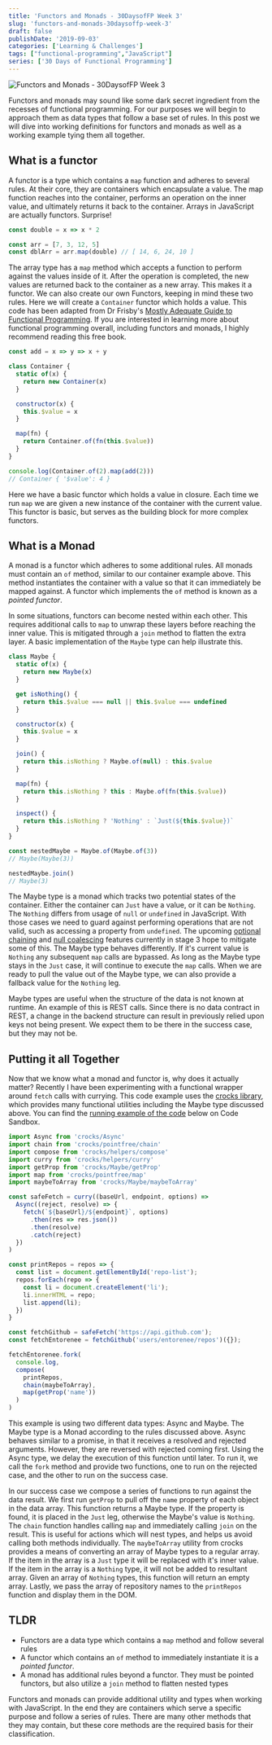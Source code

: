 ```yaml
---
title: 'Functors and Monads - 30DaysofFP Week 3'
slug: 'functors-and-monads-30daysoffp-week-3'
draft: false
publishDate: '2019-09-03'
categories: ['Learning & Challenges']
tags: ["functional-programming","JavaScript"]
series: ['30 Days of Functional Programming']
---
```

![Functors and Monads - 30DaysofFP Week 3](images/abstract-water-rings.jpg#center)

Functors and monads may sound like some dark secret ingredient from the recesses of functional programming. For our purposes we will begin to approach them as data types that follow a base set of rules. In this post we will dive into working definitions for functors and monads as well as a working example tying them all together.

## What is a functor

A functor is a type which contains a `map` function and adheres to several rules. At their core, they are containers which encapsulate a value. The map function reaches into the container, performs an operation on the inner value, and ultimately returns it back to the container. Arrays in JavaScript are actually functors. Surprise!

```javascript
const double = x => x * 2

const arr = [7, 3, 12, 5]
const dblArr = arr.map(double) // [ 14, 6, 24, 10 ]
```

The array type has a `map` method which accepts a function to perform against the values inside of it. After the operation is completed, the new values are returned back to the container as a new array. This makes it a functor. We can also create our own Functors, keeping in mind these two rules. Here we will create a `Container` functor which holds a value. This code has been adapted from Dr Frisby's [Mostly Adequate Guide to Functional Programming](https://mostly-adequate.gitbooks.io/mostly-adequate-guide/). If you are interested in learning more about functional programming overall, including functors and monads, I highly recommend reading this free book.

```javascript
const add = x => y => x + y

class Container {
  static of(x) {
    return new Container(x)
  }

  constructor(x) {
    this.$value = x
  }

  map(fn) {
    return Container.of(fn(this.$value))  
  }
} 

console.log(Container.of(2).map(add(2)))
// Container { '$value': 4 }
```

Here we have a basic functor which holds a value in closure. Each time we run `map` we are given a new instance of the container with the current value. This functor is basic, but serves as the building block for more complex functors.

## What is a Monad

A monad is a functor which adheres to some additional rules. All monads must contain an `of` method, similar to our container example above. This method instantiates the container with a value so that it can immediately be mapped against. A functor which implements the `of` method is known as a *pointed functor*.

In some situations, functors can become nested within each other. This requires additional calls to `map` to unwrap these layers before reaching the inner value. This is mitigated through a `join` method to flatten the extra layer. A basic implementation of the `Maybe` type can help illustrate this.

```javascript
class Maybe {
  static of(x) {
    return new Maybe(x)
  }

  get isNothing() {
    return this.$value === null || this.$value === undefined
  }

  constructor(x) {
    this.$value = x
  }

  join() {
    return this.isNothing ? Maybe.of(null) : this.$value
  }

  map(fn) {
    return this.isNothing ? this : Maybe.of(fn(this.$value))
  }

  inspect() {
    return this.isNothing ? 'Nothing' : `Just(${this.$value})`
  }
}

const nestedMaybe = Maybe.of(Maybe.of(3))
// Maybe(Maybe(3))

nestedMaybe.join()
// Maybe(3)
```

The Maybe type is a monad which tracks two potential states of the container. Either the container can `Just` have a value, or it can be `Nothing`. The `Nothing` differs from usage of `null` or `undefined` in JavaScript. With those cases we need to guard against performing operations that are not valid, such as accessing a property from `undefined`. The upcoming [optional chaining](https://github.com/tc39/proposal-optional-chaining) and [null coalescing](https://github.com/tc39/proposal-nullish-coalescing) features currently in stage 3 hope to mitigate some of this. The Maybe type behaves differently. If it's current value is `Nothing` any subsequent `map` calls are bypassed. As long as the Maybe type stays in the `Just` case, it will continue to execute the `map` calls. When we are ready to pull the value out of the Maybe type, we can also provide a fallback value for the `Nothing` leg.

Maybe types are useful when the structure of the data is not known at runtime. An example of this is REST calls. Since there is no data contract in REST, a change in the backend structure can result in previously relied upon keys not being present. We expect them to be there in the success case, but they may not be.

## Putting it all Together

Now that we know what a monad and functor is, why does it actually matter? Recently I have been experimenting with a functional wrapper around `fetch` calls with currying. This code example uses the [crocks library](https://crocks.dev/docs/getting-started.html), which provides many functional utilities including the Maybe type discussed above. You can find the [running example of the code](https://codesandbox.io/s/monad-experimentation-iopyr) below on Code Sandbox.

```javascript
import Async from 'crocks/Async'
import chain from 'crocks/pointfree/chain'
import compose from 'crocks/helpers/compose'
import curry from 'crocks/helpers/curry'
import getProp from 'crocks/Maybe/getProp'
import map from 'crocks/pointfree/map'
import maybeToArray from 'crocks/Maybe/maybeToArray'

const safeFetch = curry((baseUrl, endpoint, options) =>
  Async((reject, resolve) => {
    fetch(`${baseUrl}/${endpoint}`, options)
      .then(res => res.json())
      .then(resolve)
      .catch(reject)
  })
)

const printRepos = repos => {
  const list = document.getElementById('repo-list');
  repos.forEach(repo => {
    const li = document.createElement('li');
    li.innerHTML = repo;
    list.append(li);
  })
}

const fetchGithub = safeFetch('https://api.github.com');
const fetchEntorenee = fetchGithub('users/entorenee/repos')({});

fetchEntorenee.fork(
  console.log,
  compose(
    printRepos,
    chain(maybeToArray),
    map(getProp('name'))
  )
)
```

This example is using two different data types: Async and Maybe. The Maybe type is a Monad according to the rules discussed above. Async behaves similar to a promise, in that it receives a resolved and rejected arguments. However, they are reversed with rejected coming first. Using the Async type, we delay the execution of this function until later. To run it, we call the `fork` method and provide two functions, one to run on the rejected case, and the other to run on the success case.

In our success case we compose a series of functions to run against the data result. We first run `getProp` to pull off the `name` property of each object in the data array. This function returns a Maybe type. If the property is found, it is placed in the `Just` leg, otherwise the Maybe's value is `Nothing`. The `chain` function handles calling `map` and immediately calling `join` on the result. This is useful for actions which will nest types, and helps us avoid calling both methods individually. The `maybeToArray` utility from crocks provides a means of converting an array of Maybe types to a regular array. If the item in the array is a `Just` type it will be replaced with it's inner value. If the item in the array is a `Nothing` type, it will not be added to resultant array. Given an array of `Nothing` types, this function will return an empty array. Lastly, we pass the array of repository names to the `printRepos` function and display them in the DOM.

## TLDR

- Functors are a data type which contains a `map` method and follow several rules
- A functor which contains an `of` method to immediately instantiate it is a *pointed functor*.
- A monad has additional rules beyond a functor. They must be pointed functors, but also utilize a `join` method to flatten nested types

Functors and monads can provide additional utility and types when working with JavaScript. In the end they are containers which serve a specific purpose and follow a series of rules. There are many other methods that they may contain, but these core methods are the required basis for their classification.
